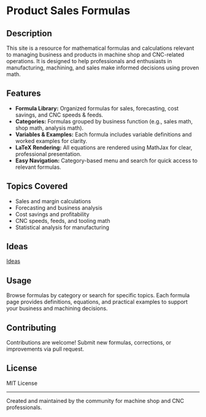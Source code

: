 # Product Sales Formulas

## Description

This site is a resource for mathematical formulas and calculations relevant to managing business and products in machine shop and CNC-related operations. It is designed to help professionals and enthusiasts in manufacturing, machining, and sales make informed decisions using proven math.

## Features

- **Formula Library:** Organized formulas for sales, forecasting, cost savings, and CNC speeds & feeds.
- **Categories:** Formulas grouped by business function (e.g., sales math, shop math, analysis math).
- **Variables & Examples:** Each formula includes variable definitions and worked examples for clarity.
- **LaTeX Rendering:** All equations are rendered using MathJax for clear, professional presentation.
- **Easy Navigation:** Category-based menu and search for quick access to relevant formulas.

## Topics Covered

- Sales and margin calculations
- Forecasting and business analysis
- Cost savings and profitability
- CNC speeds, feeds, and tooling math
- Statistical analysis for manufacturing

## Ideas

[Ideas](IDEAS.md)

## Usage

Browse formulas by category or search for specific topics. Each formula page provides definitions, equations, and practical examples to support your business and machining decisions.

## Contributing

Contributions are welcome! Submit new formulas, corrections, or improvements via pull request.

## License

MIT License

---
Created and maintained by the community for machine shop and CNC professionals.
